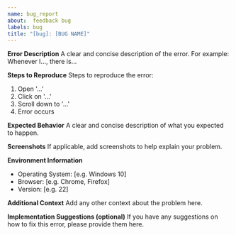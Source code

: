 ```yaml
---
name: bug_report 
about:  feedback bug
labels: bug
title: "[bug]: [BUG NAME]"
---
```


**Error Description**
A clear and concise description of the error. For example: Whenever I..., there is...

**Steps to Reproduce**
Steps to reproduce the error:
1. Open '...'
2. Click on '...'
3. Scroll down to '...'
4. Error occurs

**Expected Behavior**
A clear and concise description of what you expected to happen.

**Screenshots**
If applicable, add screenshots to help explain your problem.

**Environment Information**
 - Operating System: [e.g. Windows 10]
 - Browser: [e.g. Chrome, Firefox]
 - Version: [e.g. 22]

**Additional Context**
Add any other context about the problem here.

**Implementation Suggestions (optional)**
If you have any suggestions on how to fix this error, please provide them here.



